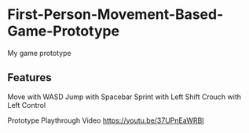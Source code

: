 # First-Person-Movement-Based-Game-Prototype
My game prototype

## Features

Move with WASD
Jump with Spacebar
Sprint with Left Shift
Crouch with Left Control

Prototype Playthrough Video
https://youtu.be/37UPnEaWRBI
